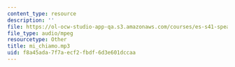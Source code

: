 ```yaml
---
content_type: resource
description: ''
file: https://ol-ocw-studio-app-qa.s3.amazonaws.com/courses/es-s41-speak-italian-with-your-mouth-full-spring-2012/f8a45ada7f7aecf2fbdf6d3e601dccaa_mi_chiamo.mp3
file_type: audio/mpeg
resourcetype: Other
title: mi_chiamo.mp3
uid: f8a45ada-7f7a-ecf2-fbdf-6d3e601dccaa
---
```

